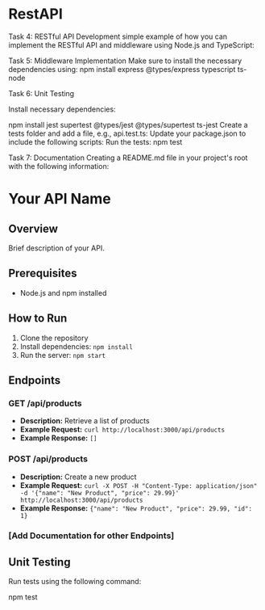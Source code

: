 # RestAPI
Task 4: RESTful API Development
simple example of how you can implement the RESTful API and middleware using Node.js and TypeScript:

Task 5: Middleware Implementation
Make sure to install the necessary dependencies using:
npm install express @types/express typescript ts-node


Task 6: Unit Testing


Install necessary dependencies:

npm install jest supertest @types/jest @types/supertest ts-jest
Create a tests folder and add a file, e.g., api.test.ts:
Update your package.json to include the following scripts:
Run the tests:
npm test


Task 7: Documentation
Creating a README.md file in your project's root with the following information:
# Your API Name

## Overview

Brief description of your API.

## Prerequisites

- Node.js and npm installed

## How to Run

1. Clone the repository
2. Install dependencies: `npm install`
3. Run the server: `npm start`

## Endpoints

### GET /api/products

- **Description:** Retrieve a list of products
- **Example Request:** `curl http://localhost:3000/api/products`
- **Example Response:** `[]`

### POST /api/products

- **Description:** Create a new product
- **Example Request:** `curl -X POST -H "Content-Type: application/json" -d '{"name": "New Product", "price": 29.99}' http://localhost:3000/api/products`
- **Example Response:** `{"name": "New Product", "price": 29.99, "id": 1}`

### [Add Documentation for other Endpoints]

## Unit Testing

Run tests using the following command:


npm test
